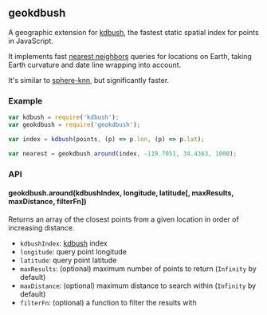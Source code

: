 ## geokdbush

A geographic extension for [kdbush](https://github.com/mourner/kdbush),
the fastest static spatial index for points in JavaScript.

It implements fast [nearest neighbors](https://en.wikipedia.org/wiki/Nearest_neighbor_search) queries
for locations on Earth, taking Earth curvature and date line wrapping into account.

It's similar to [sphere-knn](https://github.com/darkskyapp/sphere-knn), but significantly faster.

### Example

```js
var kdbush = require('kdbush');
var geokdbush = require('geokdbush');

var index = kdbush(points, (p) => p.lon, (p) => p.lat);

var nearest = geokdbush.around(index, -119.7051, 34.4363, 1000);
```

### API

#### geokdbush.around(kdbushIndex, longitude, latitude[, maxResults, maxDistance, filterFn])

Returns an array of the closest points from a given location in order of increasing distance.

- `kdbushIndex`: [kdbush](https://github.com/mourner/kdbush) index
- `longitude`: query point longitude
- `latitude`: query point latitude
- `maxResults`: (optional) maximum number of points to return (`Infinity` by default)
- `maxDistance`: (optional) maximum distance to search within (`Infinity` by default)
- `filterFn`: (optional) a function to filter the results with
